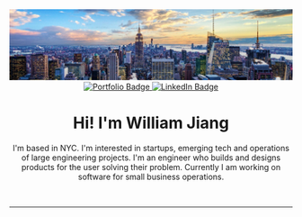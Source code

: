 
<div id="header" align="center">
  <img src="1672159096554.jpeg"/>
</div>
<div id="badges" align="center">
  <!-- <a> 
    <img src="https://komarev.com/ghpvc/?username=williamjiang26&style=for-the-badge&label=VIEWS" alt="Pageview Badge"/>
  </a> -->
  <a href="http://williamjiang.me">
    <img src="https://img.shields.io/badge/Portfolio-yellow?style=for-the-badge&" alt="Portfolio Badge"/>
  </a>
  <a href="https://www.linkedin.com/in/williamjiang26/">
    <img src="https://img.shields.io/badge/LinkedIn-blue?style=for-the-badge&logo=linkedin&logoColor=white" alt="LinkedIn Badge"/>
  </a>
</div>
<p align="center">
<h1 align="center"><strong>Hi! I'm William Jiang</strong></h1>
<div align="center">
    I'm based in NYC. I'm interested in startups, emerging tech and operations of large engineering projects.  I'm an engineer who builds and designs products for the user solving their problem. Currently I am working on software for small business operations.
</div>
</p>
<br>

---


